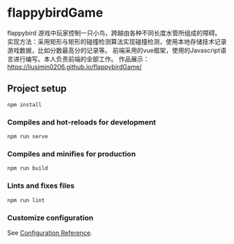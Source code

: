 # flappybirdGame
flappybird 游戏中玩家控制一只小鸟，跨越由各种不同长度水管所组成的障碍。
实现方法：采用矩形与矩形的碰撞检测算法实现碰撞检测，使用本地存储技术记录游戏数据，比如分数最高分的记录等。
前端采用的vue框架，使用的Javascript语言进行编写。本人负责前端的全部工作。
作品展示：https://liusimin0206.github.io/flappybirdGame/

## Project setup

```
npm install
```

### Compiles and hot-reloads for development

```
npm run serve
```

### Compiles and minifies for production

```
npm run build
```

### Lints and fixes files

```
npm run lint
```

### Customize configuration

See [Configuration Reference](https://cli.vuejs.org/config/).